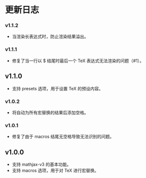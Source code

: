 # 更新日志

### v1.1.2

- 当渲染长表达式时，防止渲染结果溢出。

### v1.1.1

- 修复了当一行以 $ 结尾时最后一个 TeX 表达式无法渲染的问题（#1）。

## v1.1.0

- 支持 presets 选项，用于设置 TeX 的预设内容。

### v1.0.2

- 将自动为所有宏替换的结果后添加空格。

### v1.0.1

- 修复了由于 macros 结尾无空格导致无法识别的问题。

## v1.0.0

- 支持 mathjax-v3 的基本功能。
- 支持 macros 选项，用于对 TeX 进行宏替换。
